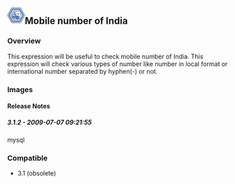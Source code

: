 ## <img src='./logo.jpg' width='40' height='40'>Mobile number of India

### Overview
This expression will be useful to check mobile 
number of India. This expression will check 
various types of number like number in local 
format or international number separated by 
hyphen(-) or not.
### Images




#### Release Notes

##### 3.1.2 - 2009-07-07 09:21:55
mysql


### Compatible
 -  3.1 (obsolete)